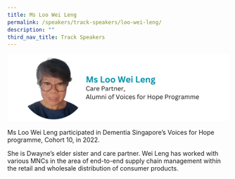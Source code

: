 ```yaml
---
title: Ms Loo Wei Leng
permalink: /speakers/track-speakers/loo-wei-leng/
description: ""
third_nav_title: Track Speakers
---
```

<div style="display: flex; flex-wrap: wrap;">
  <div style="flex-basis: 100%; max-width: 100%;">
    <img alt="track speakers 1" src="/images/SpeakersPhoto/looweilengv3.png">
  </div>
	</div>
	
Ms Loo Wei Leng participated in Dementia Singapore’s Voices for Hope programme, Cohort 10, in 2022.
	
She is Dwayne’s elder sister and care partner. Wei Leng has worked with various MNCs in the area of end-to-end supply chain management within the retail and wholesale distribution of consumer products.